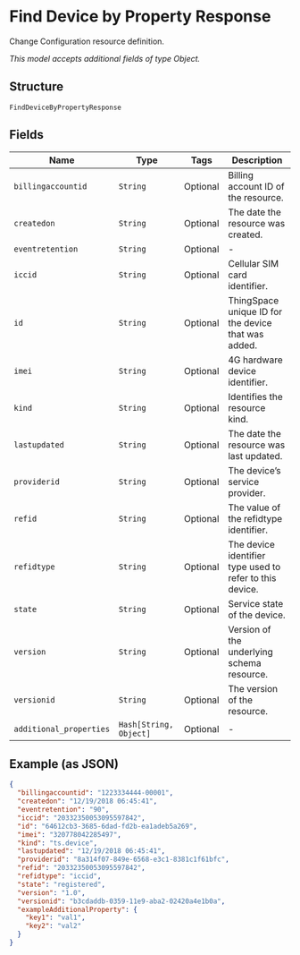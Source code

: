 
# Find Device by Property Response

Change Configuration resource definition.

*This model accepts additional fields of type Object.*

## Structure

`FindDeviceByPropertyResponse`

## Fields

| Name | Type | Tags | Description |
|  --- | --- | --- | --- |
| `billingaccountid` | `String` | Optional | Billing account ID of the resource. |
| `createdon` | `String` | Optional | The date the resource was created. |
| `eventretention` | `String` | Optional | - |
| `iccid` | `String` | Optional | Cellular SIM card identifier. |
| `id` | `String` | Optional | ThingSpace unique ID for the device that was added. |
| `imei` | `String` | Optional | 4G hardware device identifier. |
| `kind` | `String` | Optional | Identifies the resource kind. |
| `lastupdated` | `String` | Optional | The date the resource was last updated. |
| `providerid` | `String` | Optional | The device’s service provider. |
| `refid` | `String` | Optional | The value of the refidtype identifier. |
| `refidtype` | `String` | Optional | The device identifier type used to refer to this device. |
| `state` | `String` | Optional | Service state of the device. |
| `version` | `String` | Optional | Version of the underlying schema resource. |
| `versionid` | `String` | Optional | The version of the resource. |
| `additional_properties` | `Hash[String, Object]` | Optional | - |

## Example (as JSON)

```json
{
  "billingaccountid": "1223334444-00001",
  "createdon": "12/19/2018 06:45:41",
  "eventretention": "90",
  "iccid": "20332350053095597842",
  "id": "64612cb3-3685-6dad-fd2b-ea1adeb5a269",
  "imei": "320778042285497",
  "kind": "ts.device",
  "lastupdated": "12/19/2018 06:45:41",
  "providerid": "8a314f07-849e-6568-e3c1-8381c1f61bfc",
  "refid": "20332350053095597842",
  "refidtype": "iccid",
  "state": "registered",
  "version": "1.0",
  "versionid": "b3cdaddb-0359-11e9-aba2-02420a4e1b0a",
  "exampleAdditionalProperty": {
    "key1": "val1",
    "key2": "val2"
  }
}
```

